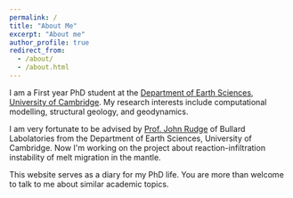 ```yaml
---
permalink: /
title: "About Me"
excerpt: "About me"
author_profile: true
redirect_from: 
  - /about/
  - /about.html
---
```


I am a First year PhD student at the [Department of Earth Sciences](https://www.esc.cam.ac.uk/), [University of Cambridge](https://www.cam.ac.uk/). My research interests include computational modelling, structural geology, and geodynamics.

I am very fortunate to be advised by [Prof. John Rudge](https://www.esc.cam.ac.uk/directory/john-rudge) of Bullard Labolatories from the Department of Earth Sciences, University of Cambridge. Now I'm working on the project about reaction-infiltration instability of melt migration in the mantle.

This website serves as a diary for my PhD life. You are more than welcome to talk to me about similar academic topics.
